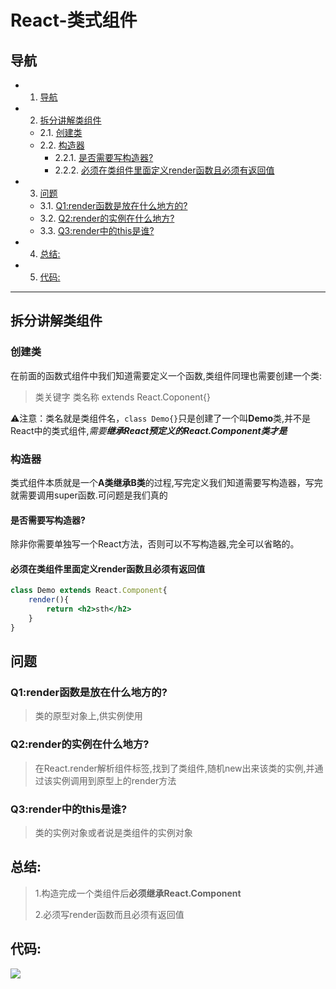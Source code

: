 # React-类式组件

## 导航

<!-- vscode-markdown-toc -->
* 1. [导航](#)
* 2. [拆分讲解类组件](#-1)
    * 2.1. [创建类](#-1)
    * 2.2. [构造器](#-1)
        * 2.2.1. [是否需要写构造器?](#-1)
        * 2.2.2. [必须在类组件里面定义render函数且必须有返回值](#render)
* 3. [问题](#-1)
    * 3.1. [Q1:render函数是放在什么地方的?](#Q1:render)
    * 3.2. [Q2:render的实例在什么地方?](#Q2:render)
    * 3.3. [Q3:render中的this是谁?](#Q3:renderthis)
* 4. [总结:](#:)
* 5. [代码:](#:-1)

<!-- vscode-markdown-toc-config
    numbering=true
    autoSave=true
    /vscode-markdown-toc-config -->
<!-- /vscode-markdown-toc -->



----

## 拆分讲解类组件

### 创建类

在前面的函数式组件中我们知道需要定义一个函数,类组件同理也需要创建一个类:

> 类关键字 类名称 extends React.Coponent{}

:warning:注意：类名就是类组件名，`class Demo{}`只是创建了一个叫**Demo**类,并不是React中的类式组件,*需要**继承React预定义的React.Component类才是***



### 构造器

类式组件本质就是一个**A类继承B类**的过程,写完定义我们知道需要写构造器，写完就需要调用super函数.可问题是我们真的

#### 是否需要写构造器?

除非你需要单独写一个React方法，否则可以不写构造器,完全可以省略的。

#### 必须在类组件里面定义render函数且必须有返回值

```jsx
class Demo extends React.Component{
	render(){
		return <h2>sth</h2>
	}
}
```



## 问题

### Q1:render函数是放在什么地方的?

> 类的原型对象上,供实例使用

### Q2:render的实例在什么地方?

> 在React.render解析组件标签,找到了类组件,随机new出来该类的实例,并通过该实例调用到原型上的render方法

### Q3:render中的this是谁?

> 类的实例对象或者说是类组件的实例对象

## 总结:

> 1.构造完成一个类组件后**必须继承React.Component**
>
> 2.必须写render函数而且必须有返回值





## 代码:

![](https://github.com/518651/XC-LearnProjectGroup/blob/main/React_LearnCode/06_%E7%B1%BB%E5%BC%8F%E7%BB%84%E4%BB%B6/picture/code.png)